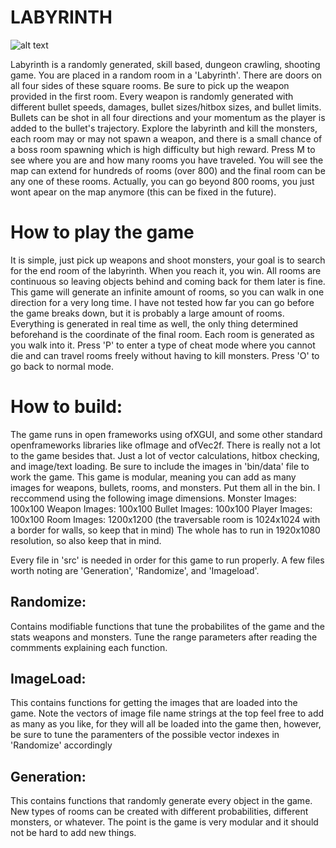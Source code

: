 # LABYRINTH
![alt text](https://github.com/uiuc-sp18-cs126/final-project-jackld2/blob/master/bin/data/31a702439966e98edb7984a9db7d00ff.png "Labyrinth")

Labyrinth is a randomly generated, skill based, dungeon crawling, shooting game. You are placed in a random room in a 'Labyrinth'. There are doors on all four sides of these square rooms. Be sure to pick up the weapon provided in the first room. Every weapon is randomly generated with different bullet speeds, damages, bullet sizes/hitbox sizes, and bullet limits. Bullets can be shot in all four directions and your momentum as the player is added to the bullet's trajectory. Explore the labyrinth and kill the monsters, each room may or may not spawn a weapon, and there is a small chance of a boss room spawning which is high difficulty but high reward. Press M to see where you are and how many rooms you have traveled. You will see the map can extend for hundreds of rooms (over 800) and the final room can be any one of these rooms. Actually, you can go beyond 800 rooms, you just wont apear on the map anymore (this can be fixed in the future).

# How to play the game
It is simple, just pick up weapons and shoot monsters, your goal is to search for the end room of the labyrinth. When you reach it, you win. All rooms are continuous so leaving objects behind and coming back for them later is fine. This game will generate an infinite amount of rooms, so you can walk in one direction for a very long time. I have not tested how far you can go before the game breaks down, but it is probably a large amount of rooms. Everything is generated in real time as well, the only thing determined beforehand is the coordinate of the final room. Each room is generated as you walk into it. Press 'P' to enter a type of cheat mode where you cannot die and can travel rooms freely without having to kill monsters. Press 'O' to go back to normal mode.



# How to build:

The game runs in open frameworks using ofXGUI, and some other standard openframeworks libraries like ofImage and ofVec2f. There is really not a lot to the game besides that. Just a lot of vector calculations, hitbox checking, and image/text loading. Be sure to include the images in 'bin/data' file to work the game. This game is modular, meaning you can add as many images for weapons, bullets, rooms, and monsters. Put them all in the bin. I reccommend using the following image dimensions.
Monster Images: 100x100
Weapon Images: 100x100
Bullet Images: 100x100
Player Images: 100x100
Room Images: 1200x1200 (the traversable room is 1024x1024 with a border for walls, so keep that in mind)
The whole has to run in 1920x1080 resolution, so also keep that in mind.

Every file in 'src' is needed in order for this game to run properly. A few files worth noting are 'Generation', 'Randomize', and 'Imageload'.

## Randomize:
Contains modifiable functions that tune the probabilites of the game and the stats weapons and monsters. Tune the range parameters after reading the commments explaining each function.

## ImageLoad:
This contains functions for getting the images that are loaded into the game. Note the vectors of image file name strings at the top feel free to add as many as you like, for they will all be loaded into the game then, however, be sure to tune the paramenters of the possible vector indexes in 'Randomize' accordingly

## Generation:
This contains functions that randomly generate every object in the game. New types of rooms can be created with different probabilities, different monsters, or whatever. The point is the game is very modular and it should not be hard to add new things.






